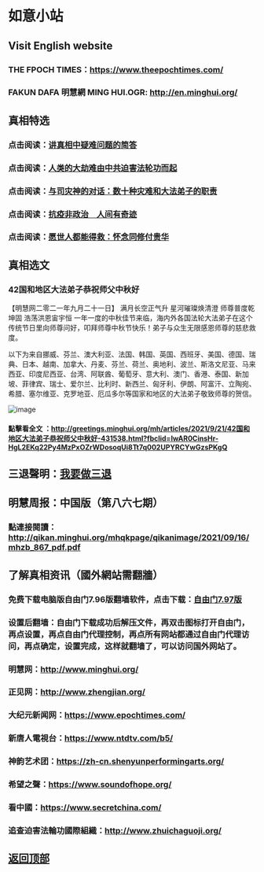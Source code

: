 # 如意小站

## Visit English website

### THE FPOCH TIMES：https://www.theepochtimes.com/

### FAKUN DAFA 明慧網 MING HUI.OGR: http://en.minghui.org/

## 真相特选

### 点击阅读：[讲真相中疑难问题的简答](https://github.com/pinhe91/jcxw3/tree/main)

### 点击阅读：[人类的大劫难由中共迫害法轮功而起](https://github.com/pinhe91/jcxw4/tree/main) 

### 点击阅读：[与司灾神的对话：数十种灾难和大法弟子的职责](https://github.com/pinhe91/jcxw1/tree/main) 

### 点击阅读：[抗疫非政治　人间有奇迹](https://github.com/pinhe91/jcxw2/tree/main) 

### 点击阅读：[愿世人都能得救：怀念同修付贵华](https://github.com/pinhe91/jcxw5/tree/main)

## 真相选文

### 42国和地区大法弟子恭祝师父中秋好

【明慧网二零二一年九月二十一日】
满月长空正气升
星河璀璨焕清澄
师尊普度乾坤固
浩荡洪恩宙宇恒
一年一度的中秋佳节来临，海内外各国法轮大法弟子在这个传统节日里向师尊问好，叩拜师尊中秋节快乐！弟子与众生无限感恩师尊的慈悲救度。

以下为来自挪威、芬兰、澳大利亚、法国、韩国、英国、西班牙、美国、德国、瑞典、日本、越南、加拿大、丹麦、芬兰、荷兰、奥地利、波兰、斯洛文尼亚、马来西亚、印度尼西亚、台湾、阿联酋、葡萄牙、意大利、澳门、香港、泰国、新加坡、菲律宾、瑞士、爱尔兰、比利时、新西兰、匈牙利、伊朗、阿富汗、立陶宛、希腊、塞尔维亚、克罗地亚、厄瓜多尔等国家和地区的大法弟子敬致师尊的贺信。

![image](https://user-images.githubusercontent.com/79625284/134148462-eaa1e219-2aa7-4d29-97fb-42e27cc4431e.png)

#### 點擊看全文 ：http://greetings.minghui.org/mh/articles/2021/9/21/42国和地区大法弟子恭祝师父中秋好-431538.html?fbclid=IwAR0CinsHr-HgL2EKq22Py4MzPxOZrWDosoqUi8Tt7q002UPYRCYwGzsPKgQ

## 三退聲明：[我要做三退](http://tuidang.ddns.net/)

## 明慧周报：中国版（第八六七期）

### 點連接閱讀：http://qikan.minghui.org/mhqkpage/qikanimage/2021/09/16/mhzb_867_pdf.pdf

## 了解真相资讯（國外網站需翻牆）

### 免费下载电脑版自由门7.96版翻墙软件，点击下载：[自由门7.97版](https://github.com/pinhe91/tuiguang/files/6839679/fg797r.zip)

### 设置后翻墙：自由门下载成功后解压文件，再双击图标打开自由门，再点设置，再点自由门代理控制，再点所有网站都通过自由门代理访问，再点确定，设置完成，这样就翻墙了，可以访问国外网站了。

### 明慧网：http://www.minghui.org/

### 正见网：http://www.zhengjian.org/

### 大纪元新闻网：https://www.epochtimes.com/

### 新唐人電視台：https://www.ntdtv.com/b5/

### 神韵艺术团：https://zh-cn.shenyunperformingarts.org/

### 希望之聲：https://www.soundofhope.org/

### 看中國：https://www.secretchina.com/

### 追查迫害法輪功國際組織：http://www.zhuichaguoji.org/

## [返回顶部](https://git.io/Js3EY)
